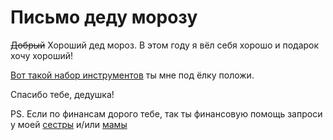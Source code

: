 # Письмо деду морозу

~~Добрый~~ Хороший дед мороз. В этом году я вёл себя хорошо и подарок хочу хороший!

<a href="https://m.vseinstrumenti.ru/ruchnoy-instrument/nabory/avtomobilnyj/inforce/136-predmetov-1-2-dyujma-i-1-4-dyujma-06-07-17-/">Вот такой набор инструментов</a> ты мне под ёлку положи.

Спасибо тебе, дедушка!

PS. Если по финансам дорого тебе, так ты финансовую помощь запроси у моей <a href="https://api.whatsapp.com/send?phone=79158005249">сестры</a> и/или <a href="https://api.whatsapp.com/send?phone=79803364691">мамы</a>
